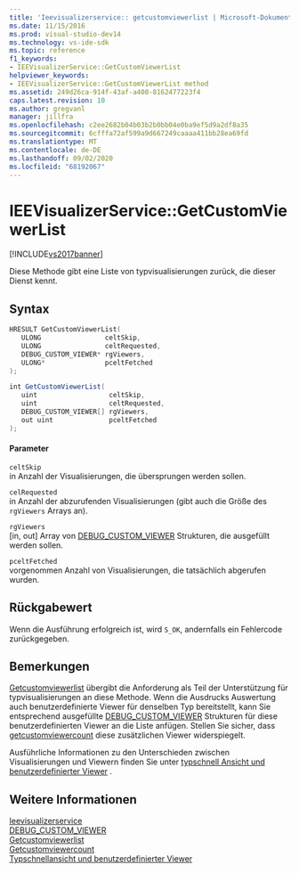 ```yaml
---
title: 'Ieevisualizerservice:: getcustomviewerlist | Microsoft-Dokumentation'
ms.date: 11/15/2016
ms.prod: visual-studio-dev14
ms.technology: vs-ide-sdk
ms.topic: reference
f1_keywords:
- IEEVisualizerService::GetCustomViewerList
helpviewer_keywords:
- IEEVisualizerService::GetCustomViewerList method
ms.assetid: 249d26ca-914f-43af-a400-8162477223f4
caps.latest.revision: 10
ms.author: gregvanl
manager: jillfra
ms.openlocfilehash: c2ee2682b04b03b2b0bb04e0ba9ef5d9a2df8a35
ms.sourcegitcommit: 6cfffa72af599a9d667249caaaa411bb28ea69fd
ms.translationtype: MT
ms.contentlocale: de-DE
ms.lasthandoff: 09/02/2020
ms.locfileid: "68192067"
---
```

# <a name="ieevisualizerservicegetcustomviewerlist"></a>IEEVisualizerService::GetCustomViewerList
[!INCLUDE[vs2017banner](../../../includes/vs2017banner.md)]

Diese Methode gibt eine Liste von typvisualisierungen zurück, die dieser Dienst kennt.  
  
## <a name="syntax"></a>Syntax  
  
```cpp  
HRESULT GetCustomViewerList(  
   ULONG                celtSkip,  
   ULONG                celtRequested,  
   DEBUG_CUSTOM_VIEWER* rgViewers,  
   ULONG*               pceltFetched  
);  
```  
  
```csharp  
int GetCustomViewerList(  
   uint                  celtSkip,  
   uint                  celtRequested,  
   DEBUG_CUSTOM_VIEWER[] rgViewers,  
   out uint              pceltFetched  
);  
```  
  
#### <a name="parameters"></a>Parameter  
 `celtSkip`  
 in Anzahl der Visualisierungen, die übersprungen werden sollen.  
  
 `celRequested`  
 in Anzahl der abzurufenden Visualisierungen (gibt auch die Größe des `rgViewers` Arrays an).  
  
 `rgViewers`  
 [in, out] Array von [DEBUG_CUSTOM_VIEWER](../../../extensibility/debugger/reference/debug-custom-viewer.md) Strukturen, die ausgefüllt werden sollen.  
  
 `pceltFetched`  
 vorgenommen Anzahl von Visualisierungen, die tatsächlich abgerufen wurden.  
  
## <a name="return-value"></a>Rückgabewert  
 Wenn die Ausführung erfolgreich ist, wird `S_OK`, andernfalls ein Fehlercode zurückgegeben.  
  
## <a name="remarks"></a>Bemerkungen  
 [Getcustomviewerlist](../../../extensibility/debugger/reference/idebugproperty3-getcustomviewerlist.md) übergibt die Anforderung als Teil der Unterstützung für typvisualisierungen an diese Methode. Wenn die Ausdrucks Auswertung auch benutzerdefinierte Viewer für denselben Typ bereitstellt, kann Sie entsprechend ausgefüllte [DEBUG_CUSTOM_VIEWER](../../../extensibility/debugger/reference/debug-custom-viewer.md) Strukturen für diese benutzerdefinierten Viewer an die Liste anfügen. Stellen Sie sicher, dass [getcustomviewercount](../../../extensibility/debugger/reference/idebugproperty3-getcustomviewercount.md) diese zusätzlichen Viewer widerspiegelt.  
  
 Ausführliche Informationen zu den Unterschieden zwischen Visualisierungen und Viewern finden Sie unter [typschnell Ansicht und benutzerdefinierter Viewer](../../../extensibility/debugger/type-visualizer-and-custom-viewer.md) .  
  
## <a name="see-also"></a>Weitere Informationen  
 [Ieevisualizerservice](../../../extensibility/debugger/reference/ieevisualizerservice.md)   
 [DEBUG_CUSTOM_VIEWER](../../../extensibility/debugger/reference/debug-custom-viewer.md)   
 [Getcustomviewerlist](../../../extensibility/debugger/reference/idebugproperty3-getcustomviewerlist.md)   
 [Getcustomviewercount](../../../extensibility/debugger/reference/idebugproperty3-getcustomviewercount.md)   
 [Typschnellansicht und benutzerdefinierter Viewer](../../../extensibility/debugger/type-visualizer-and-custom-viewer.md)
